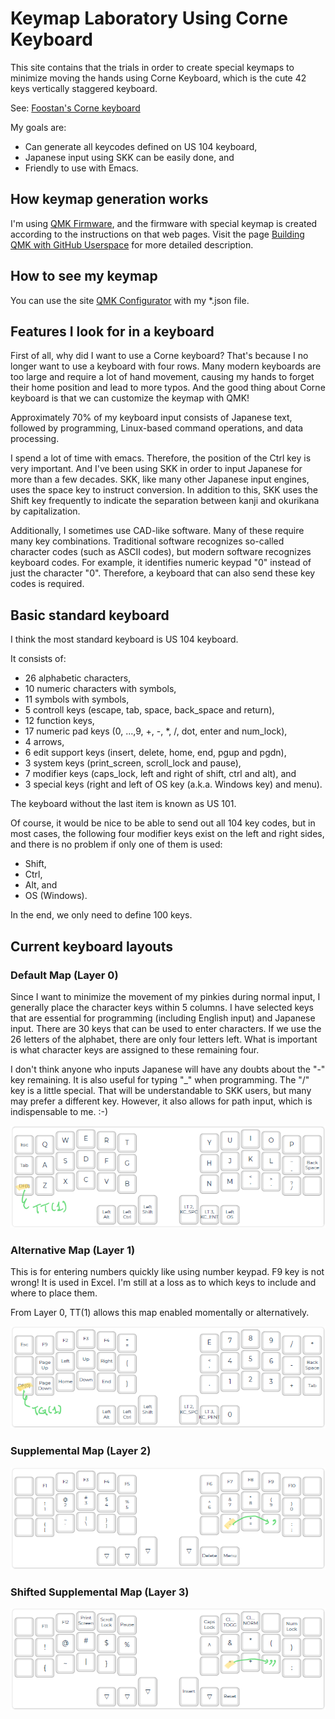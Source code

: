 <!-- -*- mode: markdown; coding: utf-8 -*- -->

# Keymap Laboratory Using Corne Keyboard

This site contains that the trials in order to create special keymaps
to minimize moving the hands using Corne Keyboard, which is the cute
42 keys vertically staggered keyboard.

See: [Foostan's Corne keyboard](https://github.com/foostan/crkbd/)

My goals are:

- Can generate all keycodes defined on US 104 keyboard,
- Japanese input using SKK can be easily done, and
- Friendly to use with Emacs.

## How keymap generation works

I'm using [QMK Firmware](https://docs.qmk.fm/),
and the firmware with special keymap is created
according to the instructions on that web pages.
Visit the page
[Building QMK with GitHub Userspace](https://docs.qmk.fm/#/newbs_building_firmware_workflow?id=building-qmk-with-github-userspace)
for more detailed description.

## How to see my keymap

You can use the site [QMK Configurator](https://config.qmk.fm/#/crkbd/rev1/LAYOUT_split_3x6_3)
with my *.json file.

## Features I look for in a keyboard

First of all, why did I want to use a Corne keyboard?
That's because I no longer want to use a keyboard with four rows.
Many modern keyboards are too large and require a lot of hand movement,
causing my hands to forget their home position and lead to more typos.
And the good thing about Corne keyboard is that we can customize the keymap with QMK!

Approximately 70% of my keyboard input consists of Japanese text,
followed by programming, Linux-based command operations, and data processing.

I spend a lot of time with emacs. Therefore, the position of the Ctrl key is very important.
And I've been using SKK in order to input Japanese for more than a few decades.
SKK, like many other Japanese input engines, uses the space key to instruct conversion.
In addition to this,
SKK uses the Shift key frequently to indicate the separation
between kanji and okurikana by capitalization.

Additionally, I sometimes use CAD-like software.
Many of these require many key combinations.
Traditional software recognizes so-called character codes (such as ASCII codes),
but modern software recognizes keyboard codes.
For example, it identifies numeric keypad "0" instead of just the character "0".
Therefore, a keyboard that can also send these key codes is required.

## Basic standard keyboard

I think the most standard keyboard is US 104 keyboard.

It consists of:
- 26 alphabetic characters,
- 10 numeric characters with symbols,
- 11 symbols with symbols,
- 5 controll keys (escape, tab, space, back_space and return),
- 12 function keys,
- 17 numeric pad keys (0, ...,9, +, -, *, /, dot, enter and num_lock),
- 4 arrows,
- 6 edit support keys (insert, delete, home, end, pgup and pgdn),
- 3 system keys (print_screen, scroll_lock and pause),
- 7 modifier keys (caps_lock, left and right of shift, ctrl and alt), and
- 3 special keys (right and left of OS key (a.k.a. Windows key) and menu).

The keyboard without the last item is known as US 101.

Of course, it would be nice to be able to send out all 104 key codes,
but in most cases,
the following four modifier keys exist on the left and right sides,
and there is no problem if only one of them is used:

- Shift,
- Ctrl,
- Alt, and
- OS (Windows).

In the end, we only need to define 100 keys.

## Current keyboard layouts

### Default Map (Layer 0)

Since I want to minimize the movement of my pinkies during normal input,
I generally place the character keys within 5 columns.
I have selected keys that are essential for programming (including English input)
and Japanese input.
There are 30 keys that can be used to enter characters.
If we use the 26 letters of the alphabet, there are only four letters left.
What is important is what character keys are assigned to these remaining four.

I don't think anyone who inputs Japanese will have any doubts about the "-" key remaining.
It is also useful for typing "_" when programming.
The "/" key is a little special.
That will be understandable to SKK users,
but many may prefer a different key. However,
it also allows for path input, which is indispensable to me. :-)

![Layout 0](docs/L0.png "Layer 0")

### Alternative Map (Layer 1)

This is for entering numbers quickly like using number keypad.
F9 key is not wrong! It is used in Excel.
I'm still at a loss as to which keys to include and where to place them.

From Layer 0, TT(1) allows this map enabled momentally or alternatively.

![Layout 1](docs/L1.png "Layer 1")

### Supplemental Map (Layer 2)

![Layout 2](docs/L2.png "Layer 2")

### Shifted Supplemental Map (Layer 3)

![Layout 3](docs/L3.png "Layer 3")
